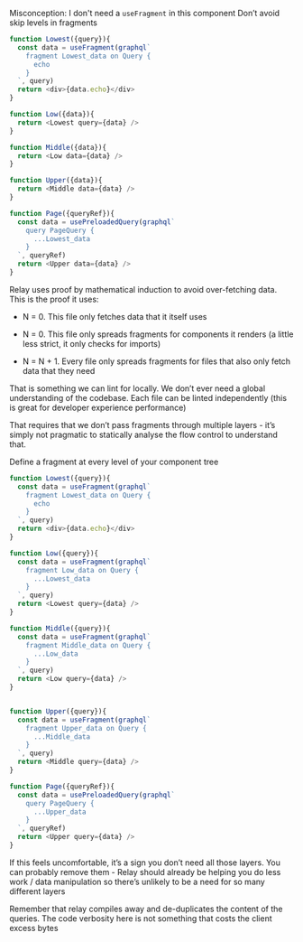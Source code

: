 Misconception: I don&#39;t need a `useFragment` in this component</title>
Don’t avoid skip levels in fragments

```js
function Lowest({query}){
  const data = useFragment(graphql`
    fragment Lowest_data on Query {
      echo
    }
  `, query)
  return <div>{data.echo}</div>
}

function Low({data}){
  return <Lowest query={data} />
}

function Middle({data}){
  return <Low data={data} />
}

function Upper({data}){
  return <Middle data={data} />
}

function Page({queryRef}){
  const data = usePreloadedQuery(graphql`
    query PageQuery {
      ...Lowest_data
    }
  `, queryRef)
  return <Upper data={data} />
}
```

Relay uses proof by mathematical induction to avoid over-fetching data. This is the proof it uses:

*   N = 0. This file only fetches data that it itself uses
    
*   N = 0. This file only spreads fragments for components it renders (a little less strict, it only checks for imports)
    
*   N = N + 1. Every file only spreads fragments for files that also only fetch data that they need
    

That is something we can lint for locally. We don’t ever need a global understanding of the codebase. Each file can be linted independently (this is great for developer experience performance)

That requires that we don’t pass fragments through multiple layers - it’s simply not pragmatic to statically analyse the flow control to understand that.

Define a fragment at every level of your component tree

```js
function Lowest({query}){
  const data = useFragment(graphql`
    fragment Lowest_data on Query {
      echo
    }
  `, query)
  return <div>{data.echo}</div>
}

function Low({query}){
  const data = useFragment(graphql`
    fragment Low_data on Query {
      ...Lowest_data
    }
  `, query)
  return <Lowest query={data} />
}

function Middle({query}){
  const data = useFragment(graphql`
    fragment Middle_data on Query {
      ...Low_data
    }
  `, query)
  return <Low query={data} />
}


function Upper({query}){
  const data = useFragment(graphql`
    fragment Upper_data on Query {
      ...Middle_data
    }
  `, query)
  return <Middle query={data} />
}

function Page({queryRef}){
  const data = usePreloadedQuery(graphql`
    query PageQuery {
      ...Upper_data
    }
  `, queryRef)
  return <Upper query={data} />
}
```

If this feels uncomfortable, it’s a sign you don’t need all those layers. You can probably remove them - Relay should already be helping you do less work / data manipulation so there’s unlikely to be a need for so many different layers

Remember that relay compiles away and de-duplicates the content of the queries. The code verbosity here is not something that costs the client excess bytes
